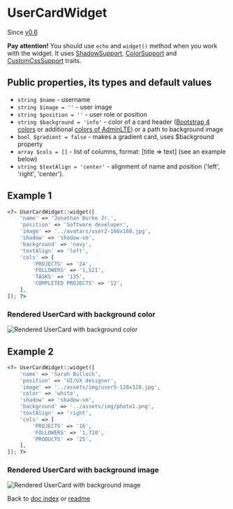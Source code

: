 # UserCardWidget

Since [v0.6](https://github.com/co0lc0der/yii2-adminlte3-widgets/releases/tag/v0.6)

**Pay attention!** You should use `echo` and `widget()` method when you work with the widget. It uses [ShadowSupport](ShadowSupportTrait.md), [ColorSupport](ColorSupportTrait.md) and [CustomCssSupport](CustomCssSupportTrait.md) traits.

## Public properties, its types and default values

- `string $name` - username
- `string $image = ''` - user image
- `string $position = ''` - user role or position
- `string $background = 'info'` - color of a card header ([Bootstrap 4 colors](https://getbootstrap.com/docs/4.6/utilities/colors/) or additional [colors of AdminLTE](https://adminlte.io/docs/3.1//layout.html)) or a path to background image
- `bool $gradient = false` - makes a gradient card, uses $background property
- `array $cols = []` - list of columns, format: [title => text] (see an example below)
-	`string $textAlign = 'center'` - alignment of name and position ('left', 'right', 'center').

## Example 1

```php
<?= UserCardWidget::widget([
	'name' => 'Jonathan Burke Jr.',
	'position' => 'Software developer',
	'image' => '../avatars/user2-160x160.jpg',
	'shadow' => 'shadow-sm',
	'background' => 'navy',
	'textAlign' => 'left',
	'cols' => [
		'PROJECTS' => '24',
		'FOLLOWERS' => '1,521',
		'TASKS' => '135',
		'COMPLETED PROJECTS' => '12',
	],
]); ?>
```

### Rendered UserCard with background color

![Rendered UserCard with background color](http://pics.code-notes.pro/usercard_example1.png "Rendered UserCard with background color")

## Example 2

```php
<?= UserCardWidget::widget([
	'name' => 'Sarah Bullock',
	'position' => 'UI/UX designer',
	'image' => '../assets/img/user5-128x128.jpg',
	'color' => 'white',
	'shadow' => 'shadow-sm',
	'background' => '../assets/img/photo1.png',
	'textAlign' => 'right',
	'cols' => [
		'PROJECTS' => '16',
		'FOLLOWERS' => '1,710',
		'PRODUCTS' => '25',
	],
]); ?>
```

### Rendered UserCard with background image

![Rendered UserCard with background image](http://pics.code-notes.pro/usercard_example2.png "Rendered UserCard with background image")

Back to [doc index](index.md) or [readme](../README.md)
